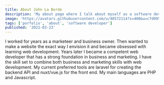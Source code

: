 ```yaml
---
title: About John La Borde
description: 'My about page where I talk about myself as a software developer'
image: 'https://avatars.githubusercontent.com/u/40572114?s=400&u=c7d9950aceac671cb565a7158ac1890bd3d0c03a&v=4'
tags: ['porfolio', 'about', 'software developer']
published: '2021-03-23'
---
```


I worked for years as a marketeer and business owner. Then wanted to make a website the exact way I envision it and became obsessed with learning web development. Years later I became a competent web developer that has a strong foundation in business and marketing.
I have the skill set to combine both business and marketing skills with web development. My current preferred tools are laravel for creating the backend API and nuxt/vue.js for the front end. My main languages are PHP and Javascript.